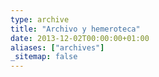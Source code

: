 ```yaml
---
type: archive
title: "Archivo y hemeroteca"
date: 2013-12-02T00:00:00+01:00
aliases: ["archives"]
_sitemap: false
---
```

